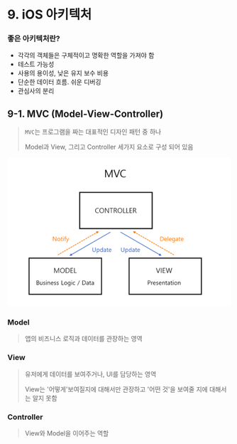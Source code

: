 # 9. iOS 아키텍처

### 좋은 아키텍처란?
* 각각의 객체들은 구체적이고 명확한 역할을 가져야 함
* 테스트 가능성
* 사용의 용이성, 낮은 유지 보수 비용
* 단순한 데이터 흐름. 쉬운 디버깅
* 관심사의 분리

## 9-1. MVC (Model-View-Controller)

>`MVC`는  프로그램을 짜는 대표적인 디자인 패턴 중 하나
>
>Model과 View, 그리고 Controller 세가지 요소로 구성 되어 있음

![](/images/Architecture/MVC.png)

### Model
> 앱의 비즈니스 로직과 데이터를 관장하는 영역

### View
> 유저에게 데이터를 보여주거나, UI를 담당하는 영역
>
> View는 '어떻게'보여질지에 대해서만 관장하고 '어떤 것'을 보여줄 지에 대해서는 알지 못함

### Controller
> View와 Model을 이어주는 역할
